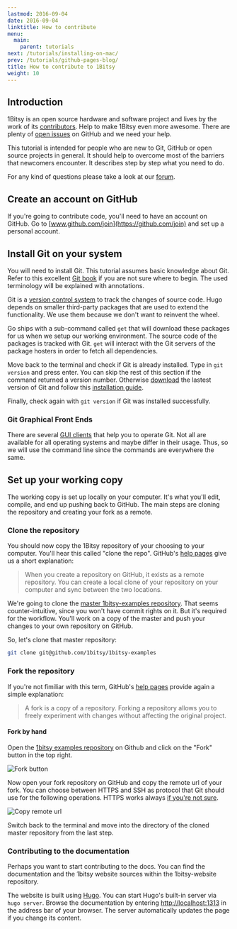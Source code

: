 ```yaml
---
lastmod: 2016-09-04
date: 2016-09-04
linktitle: How to contribute
menu:
  main:
    parent: tutorials
next: /tutorials/installing-on-mac/
prev: /tutorials/github-pages-blog/
title: How to contribute to 1Bitsy
weight: 10
---
```


## Introduction

1Bitsy is an open source hardware and software project and lives by the work of
its
[contributors](https://github.com/1bitsy/1bitsy-examples/graphs/contributors).
Help to make 1Bitsy even more awesome. There are plenty of [open
issues](https://github.com/1bitsy/1bitsy-examples/issues) on GitHub and we need
your help.

This tutorial is intended for people who are new to Git, GitHub or open source
projects in general. It should help to overcome most of the barriers that
newcomers encounter. It describes step by step what you need to do.

For any kind of questions please take a look at our
[forum](https://discuss.1bitsy.org/).

## Create an account on GitHub

If you're going to contribute code, you'll need to have an account on GitHub. Go
to [www.github.com/join](https://github.com/join) and set up a personal account.

## Install Git on your system

You will need to install Git. This tutorial assumes basic knowledge about Git.
Refer to this excellent [Git book](https://git-scm.com/) if you are not sure
where to begin. The used terminology will be explained with annotations.

Git is a [version control system](https://en.wikipedia.org/wiki/Version_control)
to track the changes of source code. Hugo depends on smaller third-party
packages that are used to extend the functionality. We use them because we don't
want to reinvent the wheel.

Go ships with a sub-command called `get` that will download these packages for
us when we setup our working environment. The source code of the packages is
tracked with Git. `get` will interact with the Git servers of the package
hosters in order to fetch all dependencies.

Move back to the terminal and check if Git is already installed. Type in `git
version` and press enter. You can skip the rest of this section if the command
returned a version number. Otherwise [download](https://git-scm.com/downloads)
the lastest version of Git and follow this [installation
guide](https://git-scm.com/book/en/v2/Getting-Started-Installing-Git).

Finally, check again with `git version` if Git was installed successfully.

### Git Graphical Front Ends

There are several [GUI clients](https://git-scm.com/downloads/guis) that help
you to operate Git. Not all are available for all operating systems and maybe
differ in their usage. Thus, so we will use the command line since the commands
are everywhere the same.

## Set up your working copy

The working copy is set up locally on your computer. It's what you'll edit,
compile, and end up pushing back to GitHub. The main steps are cloning the
repository and creating your fork as a remote.

### Clone the repository

You should now copy the 1Bitsy repository of your choosing to your computer.
You'll hear this called "clone the repo". GitHub's [help
pages](https://help.github.com/articles/cloning-a-repository/) give us a short
explanation:

> When you create a repository on GitHub, it exists as a remote repository. You
can create a local clone of your repository on your computer and sync between
the two locations.

We're going to clone the [master 1bitsy-examples
repository](https://github.com/1bitsy/1bitsy-examples). That seems
counter-intuitive, since you won't have commit rights on it. But it's required
for the workflow. You'll work on a copy of the master and push your changes to
your own repository on GitHub.

So, let's clone that master repository:

```sh
git clone git@github.com/1bitsy/1bitsy-examples
```

### Fork the repository

If you're not fimiliar with this term, GitHub's [help
pages](https://help.github.com/articles/fork-a-repo/) provide again a simple
explanation:

> A fork is a copy of a repository. Forking a repository allows you to freely
experiment with changes without affecting the original project.

#### Fork by hand

Open the [1bitsy examples repository](https://github.com/1bitsy/1bitsy-examples) on Github
and click on the "Fork" button in the top right.

![Fork button](/img/tutorials/how-to-contribute-to-1bitsy/forking-a-repository.png)

Now open your fork repository on GitHub and copy the remote url of your fork.
You can choose between HTTPS and SSH as protocol that Git should use for the
following operations. HTTPS works always [if you're not
sure](https://help.github.com/articles/which-remote-url-should-i-use/).

![Copy remote url](/img/tutorials/how-to-contribute-to-1bitsy/copy-remote-url.png)

Switch back to the terminal and move into the directory of the cloned master
repository from the last step.

### Contributing to the documentation

Perhaps you want to start contributing to the docs. You can find the
documentation and the 1bitsy website sources within the 1bitsy-website
repository.

The website is built using [Hugo](http://gohugo.io). You can start Hugo's
built-in server via `hugo server`. Browse the documentation by entering
[http://localhost:1313](http://localhost:1313) in the address bar of your
browser. The server automatically updates the page if you change its content.
